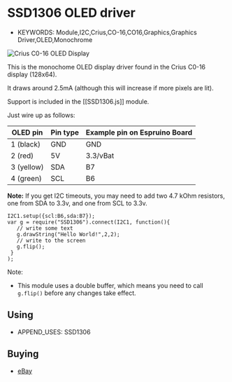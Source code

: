 <!--- Copyright (c) 2013 Gordon Williams, Pur3 Ltd. See the file LICENSE for copying permission. -->
SSD1306 OLED driver
=======================

* KEYWORDS: Module,I2C,Crius,CO-16,CO16,Graphics,Graphics Driver,OLED,Monochrome

![Crius C0-16 OLED Display](module.jpg)

This is the monochome OLED display driver found in the Crius C0-16 display (128x64).

It draws around 2.5mA (although this will increase if more pixels are lit).

Support is included in the [[SSD1306.js]] module.

Just wire up as follows:

| OLED pin | Pin type | Example pin on Espruino Board |
|---------|----------|-------------------------------|
|  1 (black)   | GND      | GND |
|  2 (red) | 5V    | 3.3/vBat |
|  3 (yellow) | SDA     | B7 |
|  4 (green) | SCL  | B6 |

**Note:** If you get I2C timeouts, you may need to add two 4.7 kOhm resistors, one from SDA to 3.3v, and one from SCL to 3.3v.


```
I2C1.setup({scl:B6,sda:B7});
var g = require("SSD1306").connect(I2C1, function(){
   // write some text
   g.drawString("Hello World!",2,2);
   // write to the screen
   g.flip(); 
 }
);
```

Note:

* This module uses a double buffer, which means you need to call ```g.flip()``` before any changes take effect.

Using 
-----

* APPEND_USES: SSD1306

Buying
-----

* [eBay](http://www.ebay.com/sch/i.html?_nkw=crius+co-16)
